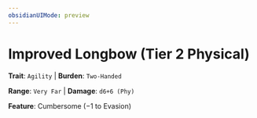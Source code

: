```yaml
---
obsidianUIMode: preview
---
```

# Improved Longbow (Tier 2 Physical)

**Trait**: `Agility` | **Burden**: `Two-Handed`

**Range**: `Very Far` | **Damage**: `d6+6 (Phy)`

**Feature**: Cumbersome (−1 to Evasion)
